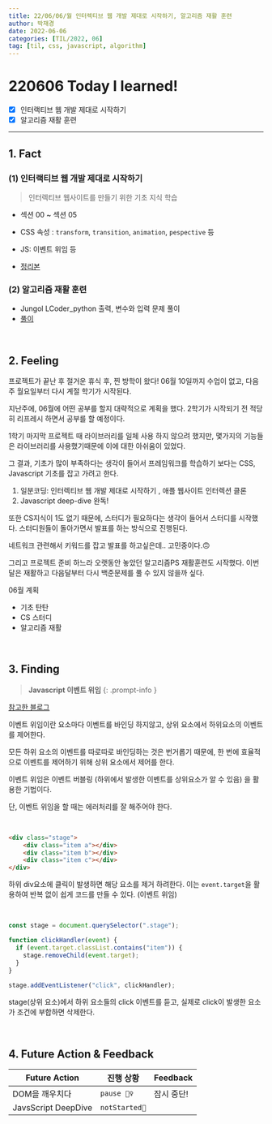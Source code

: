 ```yaml
---
title: 22/06/06/월 인터렉티브 웹 개발 제대로 시작하기, 알고리즘 재활 훈련
author: 박재경
date: 2022-06-06
categories: [TIL/2022, 06]
tag: [til, css, javascript, algorithm]
---
```


# 220606 Today I learned!

- [x] 인터랙티브 웹 개발 제대로 시작하기 
- [x] 알고리즘 재활 훈련

---

## 1. Fact 

### (1) 인터랙티브 웹 개발 제대로 시작하기

> 인터렉티브 웹사이트를 만들기 위한 기초 지식 학습

- 섹션 00 ~ 섹션 05 

- CSS 속성 : `transform`, `transition`, `animation`, `pespective` 등 
- JS: 이벤트 위임 등
- [정리본](https://github.com/JaeKP/Study/tree/master/web/CSS/%5BInflearn%5D%20%EC%9D%B8%ED%84%B0%EB%A0%89%ED%8B%B0%EB%B8%8C%20%EC%9B%B9%20%EA%B0%9C%EB%B0%9C%20%EC%A0%9C%EB%8C%80%EB%A1%9C%20%EC%8B%9C%EC%9E%91%ED%95%98%EA%B8%B0)



### (2) 알고리즘 재활 훈련

- Jungol LCoder_python 출력, 변수와 입력 문제 풀이
- [풀이](https://github.com/JaeKP/Study/tree/master/algorithm/%EA%B8%B0%EB%A1%9D/06%EC%9B%94/0606)

<br>

## 2. Feeling

프로젝트가 끝난 후 절거운 휴식 후, 찐 방학이 왔다! 06월 10일까지 수업이 없고, 다음주 월요일부터 다시 계절 학기가 시작된다. 

지난주에, 06월에 어떤 공부를 할지 대략적으로 계획을 했다. 2학기가 시작되기 전 적당히 리프레시 하면서 공부를 할 예정이다.

1학기 마지막 프로젝트 때 라이브러리를 일체 사용 하지 않으려 했지만,  몇가지의 기능들은 라이브러리를 사용했기때문에 이에 대한 아쉬움이 있었다. 

그 결과, 기초가 많이 부족하다는 생각이 들어서 프레임워크를 학습하기 보다는 CSS, Javascript 기초를 잡고 가려고 한다.  

1. 일분코딩: 인터렉티브 웹 개발 제대로 시작하기 , 애플 웹사이트 인터렉션 클론
2. Javascript deep-dive 완독!

또한 CS지식이 1도 없기 때문에, 스터디가 필요하다는 생각이 들어서 스터디를 시작했다. 스터디원들이 돌아가면서 발표를 하는 방식으로 진행된다. 

네트워크 관련해서 키워드를 잡고 발표를 하고싶은데.. 고민중이다.🙃

그리고 프로젝트 준비 하느라 오랫동안 놓았던 알고리즘PS 재활훈련도 시작했다. 이번 달은 재활하고 다음달부터 다시 백준문제를 풀 수 있지 않을까 싶다. 



06월 계획

- 기초 탄탄
- CS 스터디
- 알고리즘 재활 

<br>

## 3. Finding 

> **Javascript 이벤트 위임**
{: .prompt-info }

[참고한 블로그](https://joshua1988.github.io/web-development/javascript/event-propagation-delegation/)

이벤트 위임이란 요소마다 이벤트를 바인딩 하지않고, 상위 요소에서 하위요소의 이벤트를 제어한다. 

모든 하위 요소의 이벤트를 따로따로 바인딩하는 것은 번거롭기 때문에, 한 번에 효율적으로 이벤트를 제어하기 위해 상위 요소에서 제어를 한다. 

이벤트 위임은  이벤트 버블링 (하위에서 발생한 이벤트를 상위요소가 알 수 있음) 을 활용한 기법이다. 

단, 이벤트 위임을 할 때는 에러처리를 잘 해주어야 한다. 

<br>

```html
<div class="stage">
    <div class="item a"></div>
    <div class="item b"></div>
    <div class="item c"></div>
</div>
```

하위 div요소에 클릭이 발생하면 해당 요소를 제거 하려한다.  이는 `event.target`을 활용하여  반복 없이 쉽게 코드를 만들 수 있다. (이벤트 위임)

<br>

```javascript
const stage = document.querySelector(".stage");

function clickHandler(event) {
  if (event.target.classList.contains("item")) {
    stage.removeChild(event.target);
  }
}
 
stage.addEventListener("click", clickHandler);
```

stage(상위 요소)에서 하위 요소들의 click 이벤트를 듣고, 실제로 click이 발생한 요소가 조건에 부합하면 삭제한다. 

<br>

## 4. Future Action & Feedback

| Future Action       | 진행 상황     | Feedback   |
| ------------------- | ------------- | ---------- |
| DOM을 깨우치다      | `pause 🤦‍♀️`    | 잠시 중단! |
| JavsScript DeepDive | `notStarted🌙` |            |

<br>
